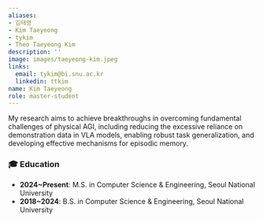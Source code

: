 ```yaml
---
aliases:
- 김태영
- Kim Taeyeong
- tykim
- Theo Taeyeong Kim
description: ''
image: images/taeyeong-kim.jpeg
links:
  email: tykim@bi.snu.ac.kr
  linkedin: ttkim
name: Kim Taeyeong
role: master-student
---
```


My research aims to achieve breakthroughs in overcoming fundamental challenges of physical AGI, including reducing the excessive reliance on demonstration data in VLA models, enabling robust task generalization, and developing effective mechanisms for episodic memory.


### 🎓 Education

  - **2024~Present**: M.S. in Computer Science & Engineering, Seoul National University
  - **2018~2024**: B.S. in Computer Science & Engineering, Seoul National University

